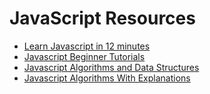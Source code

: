 # JavaScript Resources


- [Learn Javascript in 12 minutes](https://www.youtube.com/watch?v=Ukg_U3CnJWI)
- [Javascript Beginner Tutorials](https://www.youtube.com/playlist?list=PL41lfR-6DnOrwYi5d824q9-Y6z3JdSgQa)
- [Javascript Algorithms and Data Structures](https://www.freecodecamp.org/learn/javascript-algorithms-and-data-structures/basic-javascript/)
- [Javascript Algorithms With Explanations](https://github.com/trekhleb/javascript-algorithms)


